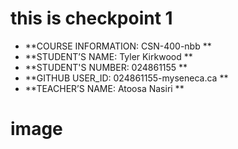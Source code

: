 # this is checkpoint 1 

- **COURSE INFORMATION: CSN-400-nbb **
- **STUDENT’S NAME: Tyler Kirkwood **
- **STUDENT'S NUMBER: 024861155 **
- **GITHUB USER_ID: 024861155-myseneca.ca **
- **TEACHER’S NAME: Atoosa Nasiri **

# image
